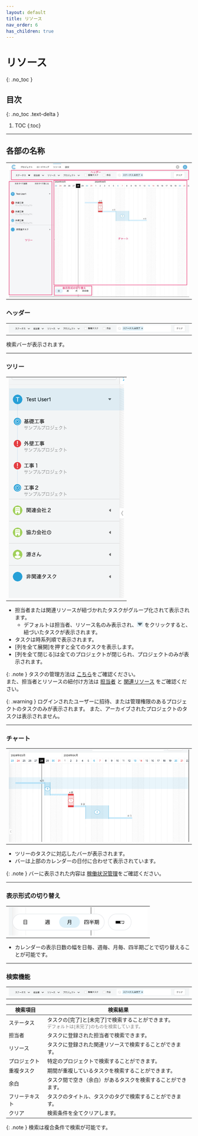 ```yaml
---
layout: default
title: リソース
nav_order: 6
has_children: true
---
```


# リソース
{: .no_toc }


## 目次
{: .no_toc .text-delta }

1. TOC
{:toc}

---

## 各部の名称

  <table><tr><td>
  <img src="/assets/images/resources/1.png">
  </td></tr></table>

### ヘッダー

  <table><tr><td>
  <img src="/assets/images/resources/2.png">
  </td></tr></table>
  検索バーが表示されます。

---

### ツリー
  <table><tr><td>
  <img src="/assets/images/resources/3.png">
  </td></tr></table>

  - 担当者または関連リソースが紐づかれたタスクがグループ化されて表示されます。
    - デフォルトは担当者、リソース名のみ表示され、<img src="/assets/images/resources/4.png" style="height: 14px"> をクリックすると、紐づいたタスクが表示されます。
  - タスクは時系列順で表示されます。
  - [列を全て展開]を押すと全てのタスクを表示します。
  - [列を全て閉じる]は全てのプロジェクトが閉じられ、プロジェクトのみが表示されます。

  {: .note }
  タスクの管理方法は
  [こちら](/projects/task/)をご確認ください。
  <br>また、担当者とリソースの紐付け方法は [担当者](/projects/task/assign-users) と [関連リソース](/projects/task/assign-resources) をご確認ください。

  {: .warning }
  ログインされたユーザーに招待、または管理権限のあるプロジェクトのタスクのみが表示されます。
  また、アーカイブされたプロジェクトのタスクは表示されません。

---

### チャート

  <table><tr><td>
  <img src="/assets/images/resources/5.png">
  </td></tr></table>

  - ツリーのタスクに対応したバーが表示されます。
  - バーは上部のカレンダーの日付に合わせて表示されています。

  {: .note }
  バーに表示された内容は
  [稼働状況管理](/resources/occupancy/)をご確認ください。

---

### 表示形式の切り替え

  <table><tr><td>
  <img src="/assets/images/resources/6.png">
  </td></tr></table>

  - カレンダーの表示日数の幅を日毎、週毎、月毎、四半期ごとで切り替えることが可能です。

---

### 検索機能
  <table><tr><td>
  <img src="/assets/images/resources/2.png">
  </td></tr></table>

  | 検索項目 | 検索結果 |
  | ---- | ---- |
  | ステータス | タスクの[完了]と[未完了]で検索することができます。<br><span style="color:gray; font-size:12px">デフォルトは[未完了]のものを検索しています。</span> |
  | 担当者 | タスクに登録された担当者で検索できます。 |
  | リソース | タスクに登録された関連リソースで検索することができます。 |
  | プロジェクト | 特定のプロジェクトで検索することができます。 |
  | 重複タスク | 期間が重複しているタスクを検索することができます。 |
  | 余白 | タスク間で空き（余白）があるタスクを検索することができます。 |
  | フリーテキスト | タスクのタイトル、タスクのタグで検索することができます。 |
  | クリア | 検索条件を全てクリアします。 |

  {: .note }
  検索は複合条件で検索が可能です。